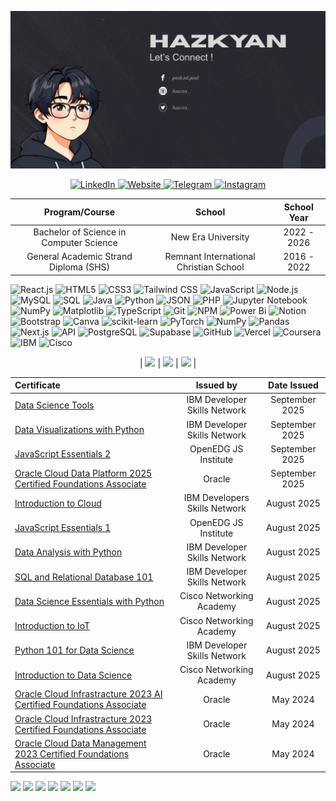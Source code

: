 ![MasterHead](masterhead.png)

<p align="center">
<a href="https://www.linkedin.com/in/hazpoldev/">
   <img src="https://img.shields.io/badge/linkedin-%230077B5.svg?style=for-the-badge&logo=linkedin&logoColor=white" alt="LinkedIn">
</a>
<a href="mailto: hazpoldev@gmail.com">
   <img src="https://img.shields.io/badge/Gmail-D14836?style=for-the-badge&logo=gmail&logoColor=white" alt="Website">
</a>
<a href="https://t.me/hazhogen">
   <img src="https://img.shields.io/badge/Telegram-2CA5E0?style=for-the-badge&logo=telegram&logoColor=white" alt="Telegram">
</a>
<a href="https://www.instagram.com/haaznx_/">
   <img src="https://img.shields.io/badge/Instagram-%23E4405F.svg?style=for-the-badge&logo=Instagram&logoColor=white" alt="Instagram">
</a>
</p>

<div align="center">

| Program/Course | School | School Year |
| :-------------: | :-----: | :-----------: |
| Bachelor of Science in Computer Science | New Era University | 2022 - 2026 |
| General Academic Strand Diploma  (SHS) | Remnant International Christian School | 2016 - 2022 |

</div>

![React.js](https://img.shields.io/badge/React.js-61DAFB.svg?style=for-the-badge&logo=React.js&logoColor=white)
![HTML5](https://img.shields.io/badge/HTML5-E34F26.svg?style=for-the-badge&logo=HTML5&logoColor=white)
![CSS3](https://img.shields.io/badge/css3-%231572B6.svg?style=for-the-badge&logo=css3&logoColor=white)
![Tailwind CSS](https://img.shields.io/badge/Tailwind%20CSS-38B2AC.svg?style=for-the-badge&logo=Tailwind%20CSS&logoColor=white)
![JavaScript](https://img.shields.io/badge/JavaScript-F7DF1E.svg?style=for-the-badge&logo=JavaScript&logoColor=black)
![Node.js](https://img.shields.io/badge/Node.js-339933.svg?style=for-the-badge&logo=Node.js&logoColor=white)
![MySQL](https://img.shields.io/badge/MySQL-4479A1.svg?style=for-the-badge&logo=MySQL&logoColor=white)
![SQL](https://img.shields.io/badge/SQL-005F88.svg?style=for-the-badge&logo=SQL&logoColor=white)
![Java](https://img.shields.io/badge/java-%23ED8B00.svg?style=for-the-badge&logo=openjdk&logoColor=white)
![Python](https://img.shields.io/badge/Python-3776AB.svg?style=for-the-badge&logo=Python&logoColor=white)
![JSON](https://img.shields.io/badge/JSON-000000.svg?style=for-the-badge&logo=JSON&logoColor=white)
![PHP](https://img.shields.io/badge/PHP-777BB4.svg?style=for-the-badge&logo=PHP&logoColor=white)
![Jupyter Notebook](https://img.shields.io/badge/Jupyter%20Notebook-F37626.svg?style=for-the-badge&logo=Jupyter%20Notebook&logoColor=white)
![NumPy](https://img.shields.io/badge/NumPy-013243.svg?style=for-the-badge&logo=NumPy&logoColor=white)
![Matplotlib](https://img.shields.io/badge/Matplotlib-0076A8.svg?style=for-the-badge&logo=Matplotlib&logoColor=white)
![TypeScript](https://img.shields.io/badge/TypeScript-3178C6.svg?style=for-the-badge&logo=TypeScript&logoColor=white)
![Git](https://img.shields.io/badge/Git-F05032.svg?style=for-the-badge&logo=Git&logoColor=white)
![NPM](https://img.shields.io/badge/NPM-CB3837.svg?style=for-the-badge&logo=NPM&logoColor=white)
![Power Bi](https://img.shields.io/badge/power_bi-F2C811?style=for-the-badge&logo=powerbi&logoColor=black)
![Notion](https://img.shields.io/badge/Notion-%23000000.svg?style=for-the-badge&logo=notion&logoColor=white)
 ![Bootstrap](https://img.shields.io/badge/bootstrap-%238511FA.svg?style=for-the-badge&logo=bootstrap&logoColor=white)
 ![Canva](https://img.shields.io/badge/Canva-%2300C4CC.svg?style=for-the-badge&logo=Canva&logoColor=white)
 ![scikit-learn](https://img.shields.io/badge/scikit--learn-%23F7931E.svg?style=for-the-badge&logo=scikit-learn&logoColor=white)
 ![PyTorch](https://img.shields.io/badge/PyTorch-%23EE4C2C.svg?style=for-the-badge&logo=PyTorch&logoColor=white)
 ![NumPy](https://img.shields.io/badge/numpy-%23013243.svg?style=for-the-badge&logo=numpy&logoColor=white)
 ![Pandas](https://img.shields.io/badge/pandas-%23150458.svg?style=for-the-badge&logo=pandas&logoColor=white)
 ![Next.js](https://img.shields.io/badge/Next.js-000000.svg?style=for-the-badge&logo=nextdotjs&logoColor=white)
![API](https://img.shields.io/badge/API-005571.svg?style=for-the-badge&logo=fastapi&logoColor=white)
![PostgreSQL](https://img.shields.io/badge/PostgreSQL-4169E1.svg?style=for-the-badge&logo=postgresql&logoColor=white)
![Supabase](https://img.shields.io/badge/Supabase-3ECF8E.svg?style=for-the-badge&logo=supabase&logoColor=white)
![GitHub](https://img.shields.io/badge/GitHub-181717.svg?style=for-the-badge&logo=github&logoColor=white)
![Vercel](https://img.shields.io/badge/Vercel-000000.svg?style=for-the-badge&logo=vercel&logoColor=white)
![Coursera](https://img.shields.io/badge/Coursera-0056D2.svg?style=for-the-badge&logo=coursera&logoColor=white)
![IBM](https://img.shields.io/badge/IBM-052FAD.svg?style=for-the-badge&logo=ibm&logoColor=white)
![Cisco](https://img.shields.io/badge/Cisco-1BA0D7.svg?style=for-the-badge&logo=cisco&logoColor=white)




 
 <div align="center">

| ![](https://github-readme-stats.vercel.app/api?username=hazkyan&show_icons=true&theme=dark) | ![](https://github-readme-streak-stats.herokuapp.com/?user=hazkyan&theme=dark&hide_border=false) | ![](https://github-readme-stats.vercel.app/api/top-langs/?username=hazkyan&layout=compact&theme=dark) |


  
| Certificate | Issued by | Date Issued |
| :------------- | :-----: | :-----------: |
| <a href="https://drive.google.com/file/d/1WQfFUL1Vsirk-TZYtPiRoJpSq3aLuHI5/view?usp=drive_link">Data Science Tools</a> | IBM Developer Skills Network | September 2025 |
| <a href="https://drive.google.com/file/d/1-Tvo5Ns1hpdWahL-s_sQphjmxC4s5Ug0/view?usp=drive_link">Data Visualizations with Python</a> | IBM Developer Skills Network | September 2025 |
| <a href="https://drive.google.com/file/d/16tX3LgEuS19Ym2JoZwEPqX1ND__bhZ5c/view?usp=drive_link">JavaScript Essentials 2</a> | OpenEDG JS Institute | September 2025 |
| <a href="https://drive.google.com/file/d/1ZvS9MHCezclBPQQft9ifzBVoEsT4MO5E/view?usp=drive_link">Oracle Cloud Data Platform 2025 Certified Foundations Associate</a> | Oracle | September 2025 |
| <a href="https://drive.google.com/file/d/1WZLa3GXCoYHovILAjK8EfhD5xoefczW1/view?usp=drive_link">Introduction to Cloud</a> | IBM Developers Skills Network | August 2025 |
| <a href="https://drive.google.com/file/d/1lNqN7Mb9i6626ApD9cVgeUOXztqYwRDG/view?usp=drive_link">JavaScript Essentials 1</a> | OpenEDG JS Institute | August 2025 |
| <a href="https://drive.google.com/file/d/1551PPIP0rRmtHNMjjfH3wAeDEV3JTGa6/view?usp=drive_link">Data Analysis with Python</a> | IBM Developer Skills Network | August 2025 |
| <a href="https://drive.google.com/file/d/15Kvb2MlTnQRWGbvr7ckvWiJbppVxrCuw/view?usp=drive_link">SQL and Relational Database 101</a> | IBM Developer Skills Network | August 2025 |
| <a href="https://drive.google.com/file/d/1A_LVMwKnakbN3y8779aZtoiaYTD5i0Au/view?usp=drive_link">Data Science Essentials with Python</a> | Cisco Networking Academy | August 2025 |
| <a href="https://drive.google.com/file/d/1EwT7rYCoLP6NK0DmRfQ-lu7WeOEaqLO0/view?usp=drive_link">Introduction to IoT</a> | Cisco Networking Academy | August 2025 |
| <a href="https://drive.google.com/file/d/1nCvcSpnbB-9pb-PRX_2FLIRKLZtwhdb2/view?usp=drive_link">Python 101 for Data Science</a> | IBM Developer Skills Network | August 2025 |
| <a href="https://drive.google.com/file/d/1coaQGyhPl_NcJ09Yuw_ngAAjPTlhVgbN/view?usp=drive_link">Introduction to Data Science</a> | Cisco Networking Academy | August 2025 |
| <a href="https://drive.google.com/file/d/1FR0A2qlM6-YxD9c34gcSy1qq7V6I6C87/view?usp=drive_link">Oracle Cloud Infrastracture 2023 AI Certified Foundations Associate</a> | Oracle | May 2024 |
| <a href="https://drive.google.com/file/d/1iY4sbm9i4u0StHPZLz0oZcFbrlgkxNlC/view?usp=drive_link">Oracle Cloud Infrastracture 2023 Certified Foundations Associate</a> | Oracle | May 2024 |
| <a href="https://drive.google.com/file/d/1r99mXjdiX54n36JkexSBVC7owUV4-WNc/view?usp=drive_link">Oracle Cloud Data Management 2023 Certified Foundations Associate</a> | Oracle | May 2024 |


</div>

<p> 
  <img src="https://images.credly.com/size/80x80/images/b38a42e0-dc58-4ce2-b6c0-28d978e8aaad/image.png" width="70"/>
  <img src="https://images.credly.com/size/110x110/images/62db59ef-19f9-4652-a00c-7582baee8177/blob" width="70"/>
  <img src="https://images.credly.com/size/80x80/images/fce226c2-0f13-4e17-b60c-24fa6ffd88cb/Intro2IoT.png" width="70"/>
  <img src="https://images.credly.com/size/80x80/images/b93bf373-3da6-4ada-9879-a0c39d6a11f8/image.png" width="70"/>
  <img src="https://images.credly.com/size/80x80/images/17fd144b-2541-441f-a11c-6ee0cc661689/OCI25DCFAV2_cached_image_20250903-31-3p99br.png" width="70"/>
  <img src="https://images.credly.com/size/80x80/images/e090c1e1-dbd4-40f8-bbb3-93cc07884d7f/image.png" width="70"/>
  <img src="https://images.credly.com/size/80x80/images/82b908e1-fdcd-4785-9d32-97f11ccbcf08/image.png" width="70"/>
</p>






